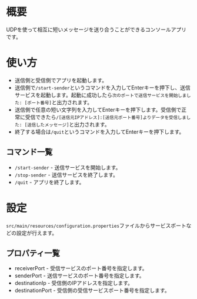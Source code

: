 # 概要

UDPを使って相互に短いメッセージを送り合うことができるコンソールアプリです。

# 使い方

* 送信側と受信側でアプリを起動します。
* 送信側で`/start-sender`というコマンドを入力してEnterキーを押下し、送信サービスを起動します。起動に成功したら`次のポートで送信サービスを開始しました: [ポート番号]`と出力されます。
* 送信側で任意の短い文字列を入力してEnterキーを押下します。受信側で正常に受信できたら`/[送信元IPアドレス]:[送信元ポート番号]よりデータを受信しました: [送信したメッセージ]`と出力されます。
* 終了する場合は`/quit`というコマンドを入力してEnterキーを押下します。

## コマンド一覧

* `/start-sender` - 送信サービスを開始します。
* `/stop-sender` - 送信サービスを終了します。
* `/quit` - アプリを終了します。

# 設定

`src/main/resources/configuration.properties`ファイルからサービスポートなどの設定が行えます。

## プロパティ一覧

* receiverPort - 受信サービスのポート番号を指定します。
* senderPort - 送信サービスのポート番号を指定します。
* destinationIp - 受信側のIPアドレスを指定します。
* destinationPort - 受信側の受信サービスポート番号を指定します。
